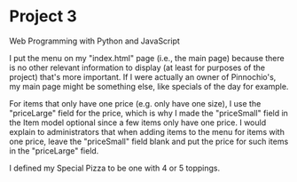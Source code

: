 # Project 3

Web Programming with Python and JavaScript

I put the menu on my "index.html" page (i.e., the main page) because there is no
other relevant information to display (at least for purposes of the project) that's
more important. If I were actually an owner of Pinnochio's, my main page might
be something else, like specials of the day for example.

For items that only have one price (e.g. only have one size), I use the "priceLarge"
field for the price, which is why I made the "priceSmall" field in the Item model
optional since a few items only have one price. I would explain to administrators
that when adding items to the menu for items with one price, leave the "priceSmall"
field blank and put the price for such items in the "priceLarge" field.

I defined my Special Pizza to be one with 4 or 5 toppings.
